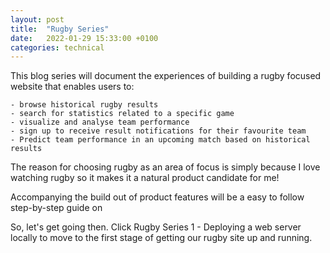 ```yaml
---
layout: post
title:  "Rugby Series"
date:   2022-01-29 15:33:00 +0100
categories: technical
---
```

This blog series will document the experiences of building a rugby focused website that enables users to:

    - browse historical rugby results
    - search for statistics related to a specific game 
    - visualize and analyse team performance
    - sign up to receive result notifications for their favourite team
    - Predict team performance in an upcoming match based on historical results

The reason for choosing rugby as an area of focus is simply because I love watching rugby so it makes it a natural product candidate for me!

Accompanying the build out of product features will be a easy to follow step-by-step guide on

So, let's get going then. Click Rugby Series 1 - Deploying a web server locally to move to the first stage of getting our rugby site up and running.
